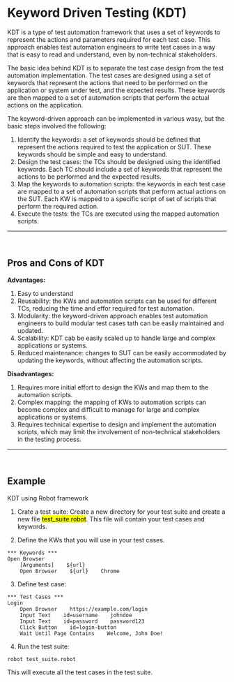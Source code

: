 # Keyword Driven Testing (KDT)


KDT is a type of test automation framework that uses a set of keywords to represent the actions and parameters required for each test case. This approach enables test automation engineers to write test cases in a way that is easy to read and understand, even by non-technical stakeholders.

The basic idea behind KDT is to separate the test case design from the test automation implementation. The test cases are designed using a set of keywords that represent the actions that need to be performed on the application or system under test, and the expected results. These keywords are then mapped to a set of automation scripts that perform the actual actions on the application.

The keyword-driven approach can be implemented in various wasy, but the basic steps involved the following:
1. Identify the keywords: a set of keywords should be defined that represent the actions required to test the application or SUT. These keywords should be simple and easy to understand.
2. Design the test cases: the TCs should be designed using the identified keywords. Each TC should include a set of keywords that represent the actions to be performed and the expected results.
3. Map the keywords to automation scripts: the keywords in each test case are mapped to a set of automation scripts that perform actual actions on the SUT. Each KW is mapped to a specific script of set of scripts that perform the required action.
4. Execute the tests: the TCs are executed using the mapped automation scripts.

---
<br/>

## Pros and Cons of KDT

**Advantages:**
1. Easy to understand
2. Reusability: the KWs and automation scripts can be used for different TCs, reducing the time and effor required for test automation.
3. Modularity: the keyword-driven approach enables test automation engineers to build modular test cases tath can be easily maintained and updated.
4. Scalability: KDT cab be easily scaled up to handle large and complex applications or systems.
5. Reduced maintenance: changes to SUT can be easily accommodated by updating the keywords, without affecting the automation scripts.

**Disadvantages:**
1. Requires more initial effort to design the KWs and map them to the automation scripts.
2. Complex mapping: the mapping of KWs to automation scripts can become complex and difficult to manage for large and complex applications or systems.
3. Requires technical expertise to design and implement the automation scripts, which may limit the involvement of non-technical stakeholders in the testing process.

---
<br/>

## Example

KDT using Robot framework

1. Crate a test suite: Create a new directory for your test suite and create a new file <mark>test_suite.robot</mark>. This file will contain your test cases and keywords.

2. Define the KWs that you will use in your test cases.
```
*** Keywords ***
Open Browser
    [Arguments]    ${url}
    Open Browser    ${url}    Chrome
```

3. Define test case:
```
*** Test Cases ***
Login
    Open Browser    https://example.com/login
    Input Text    id=username    johndoe
    Input Text    id=password    password123
    Click Button    id=login-button
    Wait Until Page Contains    Welcome, John Doe!
```

4. Run the test suite:
```
robot test_suite.robot
```
This will execute all the test cases in the test suite.